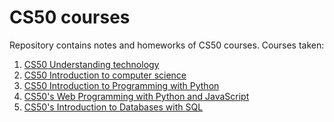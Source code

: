 # CS50 courses

Repository contains notes and homeworks of CS50 courses.
Courses taken:
1. [CS50 Understanding technology](#)
2. [CS50 Introduction to computer science](#)
3. [CS50 Introduction to Programming with Python](#)
4. [CS50's Web Programming with Python and JavaScript](#)
5. [CS50's Introduction to Databases with SQL ](#)